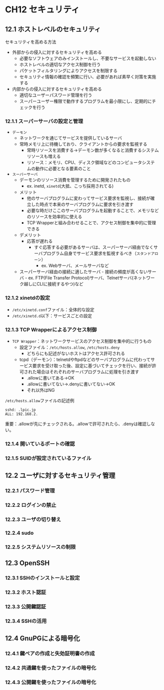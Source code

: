 # CH12 セキュリティ

## 12.1 ホストレベルのセキュリティ
セキュリティを高める方法
- 外部からの侵入に対するセキュリティを高める
    - 必要なソフトウェアのみインストールし、不要なサービスを起動しない
    - ホストレベルの適切なアクセス制御を行う
    - パケットフィルタリングによりアクセスを制限する
    - セキュリティ情報の確認を頻繁に行い、必要があれば素早く対策を実施する
- 内部からの侵入に対するセキュリティを高める
    - 適切なユーザーパスワード管理を行う
    - スーパーユーザー権限で動作するプログラムを最小限にし、定期的にチェックを行う

### 12.1.1 スーパーサーバの設定と管理
- `デーモン`
    - ネットワークを通じてサービスを提供しているサーバ
    - 常時メモリ上に待機しており、クライアントからの要求を監視する
        - 常時リソースを消費する→デーモン数が多くなると消費するシステムリソースも増える
        - リソース：メモリ、CPU、ディスク領域などのコンピュータシステムの動作に必要となる要素のこと
- `スーパーサーバ`
    - デーモンのリソース消費を管理するために開発されたもの
        - ex. inetd, `xinetd`(大抵、こっち採用されてる)
    - メリット
        - 他のサーバプログラムに変わってサービス要求を監視し、接続が確立した時点で本来のサーバプログラムに要求を引き渡す
        - 必要な時だけここのサーバプログラムを起動することで、メモリなどのリソースを効率的に使える
        - TCP Wrapperと組み合わせることで、アクセス制御を集中的に管理できる
    - デメリット
        - 応答が遅れる
            - すぐ応答する必要があるサーバは、スーパーサーバ経由でなくサーバプログラム自身でサービス要求を監視するべき（`スタンドアローン`）
                - ex. Webサーバ、メールサーバなど
    - スーパーサーバ経由の接続に適したサーバ
            - 接続の頻度が高くないサーバ
                - ex. FTP(File Transfer Protocol)サーバ、Telnetサーバ(ネットワーク越しにCLIに接続するやつ)など

### 12.1.2 xinetdの設定
- `/etc/xinetd.conf`ファイル：全体的な設定
- `/etc/xinetd.d`以下：サービスごとの設定

### 12.1.3 TCP Wrapperによるアクセス制御
- `TCP Wrapper`：ネットワークサービスのアクセス制御を集中的に行うもの
    - 設定ファイル：`/etc/hosts.allow`, `/etc/hosts.deny`
        - どちらにも記述がないホストはアクセス許可される
    - tcpd（デーモン）：telnetdやftpdなどのサーバプログラムに代わってサービス要求を受け取った後、設定に基づいてチェックを行い、接続が許可された場合はそれぞれのサーバプログラムに処理を引き渡す
        - .allowに書いてある→OK
        - .allowに書いてない→.denyに書いてない→OK
        - それ以外はNG

`/etc/hosts.allow`ファイルの記述例
```
sshd: .lpic.jp
ALL: 192.168.2.
```

重要：.allowが先にチェックされる。.allowで許可されたら、.denyは確認しない。

### 12.1.4 開いているポートの確認

### 12.1.5 SUIDが設定されているファイル

## 12.2 ユーザに対するセキュリティ管理

### 12.2.1 パスワード管理

### 12.2.2 ログインの禁止

### 12.2.3 ユーザの切り替え

### 12.2.4 sudo

### 12.2.5 システムリソースの制限

## 12.3 OpenSSH

### 12.3.1 SSHのインストールと設定

### 12.3.2 ホスト認証

### 12.3.3 公開鍵認証

### 12.3.4 SSHの活用

## 12.4 GnuPGによる暗号化

### 12.4.1 鍵ペアの作成と失効証明書の作成

### 12.4.2 共通鍵を使ったファイルの暗号化

### 12.4.3 公開鍵を使ったファイルの暗号化

